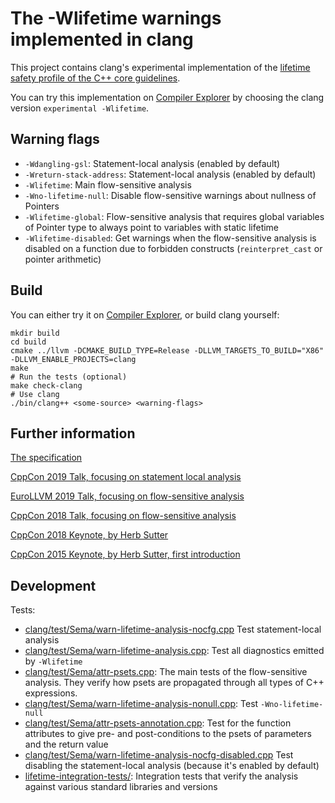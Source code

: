 # The -Wlifetime warnings implemented in clang
This project contains clang's experimental implementation
of the [lifetime safety profile of the C++ core guidelines](https://isocpp.github.io/CppCoreGuidelines/CppCoreGuidelines#SS-lifetime).

You can try this implementation on [Compiler Explorer](https://godbolt.org/z/z-x3Jj)
by choosing the clang version `experimental -Wlifetime`.

## Warning flags
* `-Wdangling-gsl`: Statement-local analysis (enabled by default)
* `-Wreturn-stack-address`: Statement-local analysis (enabled by default)
* `-Wlifetime`: Main flow-sensitive analysis
* `-Wno-lifetime-null`: Disable flow-sensitive warnings about nullness of Pointers 
* `-Wlifetime-global`: Flow-sensitive analysis that requires global variables of Pointer type to always point to variables with static lifetime
* `-Wlifetime-disabled`: Get warnings when the flow-sensitive analysis is disabled on a function due to forbidden constructs (`reinterpret_cast` or pointer arithmetic)

## Build
You can either try it on [Compiler Explorer](https://godbolt.org/z/z-x3Jj), or build clang yourself:

    mkdir build
    cd build 
    cmake ../llvm -DCMAKE_BUILD_TYPE=Release -DLLVM_TARGETS_TO_BUILD="X86" -DLLVM_ENABLE_PROJECTS=clang
    make
    # Run the tests (optional)
    make check-clang 
    # Use clang
    ./bin/clang++ <some-source> <warning-flags>
    
 ## Further information
 
[The specification](https://github.com/isocpp/CppCoreGuidelines/blob/master/docs/Lifetime.pdf)
 
[CppCon 2019 Talk, focusing on statement local analysis](https://www.youtube.com/watch?v=d67kfSnhbpA)
 
[EuroLLVM 2019 Talk, focusing on flow-sensitive analysis](https://www.youtube.com/watch?v=VynWyOIb6Bk)
 
[CppCon 2018 Talk, focusing on flow-sensitive analysis](https://www.youtube.com/watch?v=sjnp3P9x5jA)
 
[CppCon 2018 Keynote, by Herb Sutter](https://www.youtube.com/watch?v=80BZxujhY38&t=914s)
 
[CppCon 2015 Keynote, by Herb Sutter, first introduction](https://youtu.be/hEx5DNLWGgA?t=1471)

## Development
Tests:
* [clang/test/Sema/warn-lifetime-analysis-nocfg.cpp](clang/test/Sema/warn-lifetime-analysis-nocfg.cpp) Test statement-local analysis
* [clang/test/Sema/warn-lifetime-analysis.cpp](clang/test/Sema/warn-lifetime-analysis.cpp): Test all diagnostics emitted by `-Wlifetime`
* [clang/test/Sema/attr-psets.cpp](clang/test/Sema/attr-psets.cpp): The main tests of the flow-sensitive analysis. They verify how psets are propagated through all types of C++ expressions.
* [clang/test/Sema/warn-lifetime-analysis-nonull.cpp](clang/test/Sema/warn-lifetime-analysis-nonull.cpp): Test `-Wno-lifetime-null`
* [clang/test/Sema/attr-psets-annotation.cpp](clang/test/Sema/attr-psets-annotation.cpp): Test for the function attributes to give pre- and post-conditions to the psets of parameters and the return value
* [clang/test/Sema/warn-lifetime-analysis-nocfg-disabled.cpp](clang/test/Sema/warn-lifetime-analysis-nocfg-disabled.cpp) Test disabling the statement-local analysis (because it's enabled by default)
* [lifetime-integration-tests/](lifetime-integration-tests/): Integration tests that verify the analysis against various standard libraries and versions
